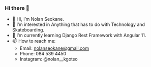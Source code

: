### Hi there 👋

- 👋 Hi, I’m Nolan Seokane.
- 👀 I’m interested in Anything that has to do with Technology and Skateboarding.
- 🌱 I’m currently learning Django Rest Framework with Angular 11.
- 📫 How to reach me: 
  - Email: nolanseokane@gmail.com 
  - Phone: 084 539 4450 
  - Instagram: @nolan__kgotso
